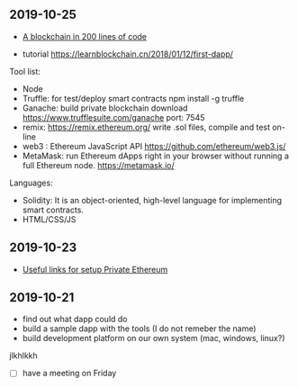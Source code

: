 ## 2019-10-25

- [A blockchain in 200 lines of code](https://medium.com/@lhartikk/a-blockchain-in-200-lines-of-code-963cc1cc0e54)

- tutorial https://learnblockchain.cn/2018/01/12/first-dapp/

 Tool list:
- Node
- Truffle: for test/deploy smart contracts
         npm install -g truffle
- Ganache: build private blockchain
        download https://www.trufflesuite.com/ganache
        port: 7545
- remix: https://remix.ethereum.org/
       write .sol files, compile and test on-line
- web3 : Ethereum JavaScript API
        https://github.com/ethereum/web3.js/
- MetaMask:  run Ethereum dApps right in your browser without running a full Ethereum node.
        https://metamask.io/  

Languages:
- Solidity: It is an object-oriented, high-level language for implementing smart contracts.
- HTML/CSS/JS




## 2019-10-23

- [Useful links for setup Private Ethereum](https://medium.com/@yashwanthvenati/setup-private-ethereum-blockchain-network-with-multiple-nodes-in-5-mins-708ab89b1966)

## 2019-10-21

- find out what dapp could do
- build a sample dapp with the tools (I do not remeber the name)
- build development platform on our own system (mac, windows, linux?)

jlkhlkkh

- [ ] have a meeting on Friday
